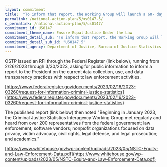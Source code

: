 ```yaml
---
layout: commitment
title:  "To inform that report, the Working Group will launch a 60- day comment period and host a series of listening sessions to solicit input from members of the public across the nation. "
permalink: /national-action-plan/5/us0147-5/
c_permalink: /national-action-plan/5/us0147/
commitment_id: US0147
commitment_theme_name: Ensure Equal Justice Under the Law
commitment_detail_sub: "To inform that report, the Working Group will launch a 60- day comment period and host a series of listening sessions to solicit input from members of the public across the nation. "
commitment_detail_sub_id: "US0147.5"
commitment_agency: Department of Justice, Bureau of Justice Statistics
---
```


OSTP issued an RFI through the Federal Register (link below), running from 2/26/2023 through 3/30/2023, asking for public information to inform a report to the President on the current data collection, use, and data transparency practices with respect to law enforcement activities.
 
[https://www.federalregister.gov/documents/2023/02/16/2023-03260/request-for-information-criminal-justice-statistics](https://www.federalregister.gov/documents/2023/02/16/2023-03260/request-for-information-criminal-justice-statistics)

The published report (link below) then noted "Beginning in January 2023, the Criminal Justice Statistics Interagency Working Group met regularly and heard from over 200 representatives from the federal government; law enforcement; software vendors; nonprofit organizations focused on data privacy, victim advocacy, civil rights, legal defense, and legal prosecution; and academics." 

[https://www.whitehouse.gov/wp-content/uploads/2023/05/NSTC-Equity-and-Law-Enforcement-Data.pdf](https://www.whitehouse.gov/wp-content/uploads/2023/05/NSTC-Equity-and-Law-Enforcement-Data.pdf)